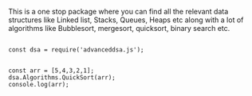 This is a one stop package where you can find all the relevant data structures like Linked list, Stacks, Queues, Heaps etc along with a lot of algorithms like Bubblesort, mergesort, quicksort, binary search etc. 

```

const dsa = require('advanceddsa.js');


const arr = [5,4,3,2,1];
dsa.Algorithms.QuickSort(arr);
console.log(arr);

```